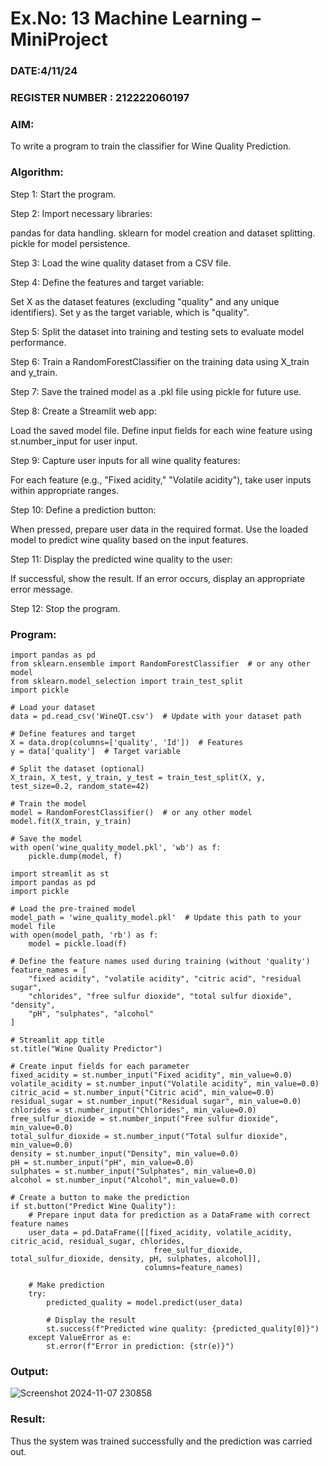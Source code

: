 # Ex.No: 13   Machine Learning – MiniProject
### DATE:4/11/24                                                                       
### REGISTER NUMBER : 212222060197
### AIM: 
To write a program to train the classifier for Wine Quality Prediction.
###  Algorithm:
Step 1: Start the program.

Step 2: Import necessary libraries:

pandas for data handling.
sklearn for model creation and dataset splitting.
pickle for model persistence.

Step 3: Load the wine quality dataset from a CSV file.

Step 4: Define the features and target variable:

Set X as the dataset features (excluding "quality" and any unique identifiers).
Set y as the target variable, which is "quality".

Step 5: Split the dataset into training and testing sets to evaluate model performance.

Step 6: Train a RandomForestClassifier on the training data using X_train and y_train.

Step 7: Save the trained model as a .pkl file using pickle for future use.

Step 8: Create a Streamlit web app:

Load the saved model file.
Define input fields for each wine feature using st.number_input for user input.

Step 9: Capture user inputs for all wine quality features:

For each feature (e.g., "Fixed acidity," "Volatile acidity"), take user inputs within appropriate ranges.

Step 10: Define a prediction button:

When pressed, prepare user data in the required format.
Use the loaded model to predict wine quality based on the input features.

Step 11: Display the predicted wine quality to the user:

If successful, show the result.
If an error occurs, display an appropriate error message.

Step 12: Stop the program.
### Program:
```
import pandas as pd
from sklearn.ensemble import RandomForestClassifier  # or any other model
from sklearn.model_selection import train_test_split
import pickle

# Load your dataset
data = pd.read_csv('WineQT.csv')  # Update with your dataset path

# Define features and target
X = data.drop(columns=['quality', 'Id'])  # Features
y = data['quality']  # Target variable

# Split the dataset (optional)
X_train, X_test, y_train, y_test = train_test_split(X, y, test_size=0.2, random_state=42)

# Train the model
model = RandomForestClassifier()  # or any other model
model.fit(X_train, y_train)

# Save the model
with open('wine_quality_model.pkl', 'wb') as f:
    pickle.dump(model, f)
```
```
import streamlit as st
import pandas as pd
import pickle

# Load the pre-trained model
model_path = 'wine_quality_model.pkl'  # Update this path to your model file
with open(model_path, 'rb') as f:
    model = pickle.load(f)

# Define the feature names used during training (without 'quality')
feature_names = [
    "fixed acidity", "volatile acidity", "citric acid", "residual sugar",
    "chlorides", "free sulfur dioxide", "total sulfur dioxide", "density",
    "pH", "sulphates", "alcohol"
]

# Streamlit app title
st.title("Wine Quality Predictor")

# Create input fields for each parameter
fixed_acidity = st.number_input("Fixed acidity", min_value=0.0)
volatile_acidity = st.number_input("Volatile acidity", min_value=0.0)
citric_acid = st.number_input("Citric acid", min_value=0.0)
residual_sugar = st.number_input("Residual sugar", min_value=0.0)
chlorides = st.number_input("Chlorides", min_value=0.0)
free_sulfur_dioxide = st.number_input("Free sulfur dioxide", min_value=0.0)
total_sulfur_dioxide = st.number_input("Total sulfur dioxide", min_value=0.0)
density = st.number_input("Density", min_value=0.0)
pH = st.number_input("pH", min_value=0.0)
sulphates = st.number_input("Sulphates", min_value=0.0)
alcohol = st.number_input("Alcohol", min_value=0.0)

# Create a button to make the prediction
if st.button("Predict Wine Quality"):
    # Prepare input data for prediction as a DataFrame with correct feature names
    user_data = pd.DataFrame([[fixed_acidity, volatile_acidity, citric_acid, residual_sugar, chlorides,
                                free_sulfur_dioxide, total_sulfur_dioxide, density, pH, sulphates, alcohol]],
                              columns=feature_names)

    # Make prediction
    try:
        predicted_quality = model.predict(user_data)

        # Display the result
        st.success(f"Predicted wine quality: {predicted_quality[0]}")
    except ValueError as e:
        st.error(f"Error in prediction: {str(e)}")
```
### Output:



![Screenshot 2024-11-07 230858](https://github.com/user-attachments/assets/2ebd3a29-77ee-4250-84eb-f02b4f7da278)




### Result:
Thus the system was trained successfully and the prediction was carried out.
